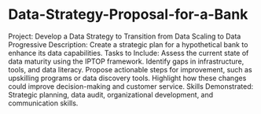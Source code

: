 # Data-Strategy-Proposal-for-a-Bank

Project: Develop a Data Strategy to Transition from Data Scaling to Data Progressive
Description: Create a strategic plan for a hypothetical bank to enhance its data capabilities.
Tasks to Include:
Assess the current state of data maturity using the IPTOP framework.
Identify gaps in infrastructure, tools, and data literacy.
Propose actionable steps for improvement, such as upskilling programs or data discovery tools.
Highlight how these changes could improve decision-making and customer service.
Skills Demonstrated: Strategic planning, data audit, organizational development, and communication skills.
